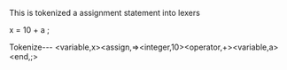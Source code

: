 This is tokenized a assignment statement into lexers

x = 10 + a ; 

Tokenize---  <variable,x><assign,=><integer,10><operator,+><variable,a><end,;>
